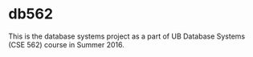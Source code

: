 # db562
This is the database systems project as a part of UB Database Systems (CSE 562) course in Summer 2016.

